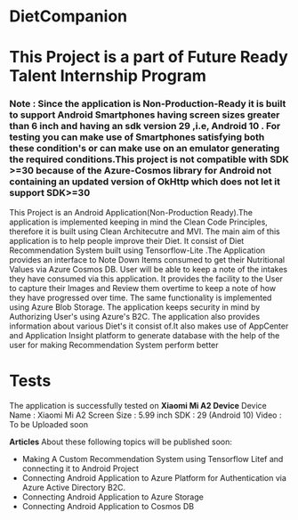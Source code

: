 # DietCompanion
# This Project is a part of Future Ready Talent Internship Program 


### Note : Since the application is Non-Production-Ready it is built to support Android Smartphones having screen sizes greater than 6 inch and having an sdk version 29 ,i.e, Android 10 . For testing you can make use of Smartphones satisfying both these condition's or can make use on an emulator generating the required conditions.This project is not compatible with SDK >=30 because of the Azure-Cosmos library for Android not containing an updated version of OkHttp which does not let it support SDK>=30



This Project is an Android Application(Non-Production Ready).The application is implemented keeping in mind the Clean Code Principles, therefore it is built using Clean Architecutre and MVI. The main aim of this application is to help people improve their Diet. It consist of Diet Recommendation System built using Tensorflow-Lite .The Application provides an interface to Note Down Items consumed to get their Nutritional Values via Azure Cosmos DB. User will be able to keep a note of the intakes they have consumed via this application. It provides the facility to the User to capture their Images and Review them overtime to keep a note of how they have progressed over time. The same functionality is implemented using Azure Blob Storage. The application keeps security in mind by Authorizing User's using Azure's B2C. The application also provides information about various Diet's it consist of.It also makes use of AppCenter and Application Insight platform to generate database with the help of the user for making Recommendation System perform better 

# Tests
The application is successfully tested on **Xiaomi Mi A2 Device**
Device Name : Xiaomi Mi A2 
Screen Size : 5.99 inch 
SDK : 29 (Android 10)
Video : To be Uploaded soon


**Articles** About these following topics will be published soon:

* Making A Custom Recommendation System using Tensorflow Litef and connecting it to Android Project
* Connecting Android Application to Azure Platform for Authentication via Azure Active Directory B2C.
* Connecting Android Application to Azure Storage 
* Connecting Android Application to Cosmos DB
